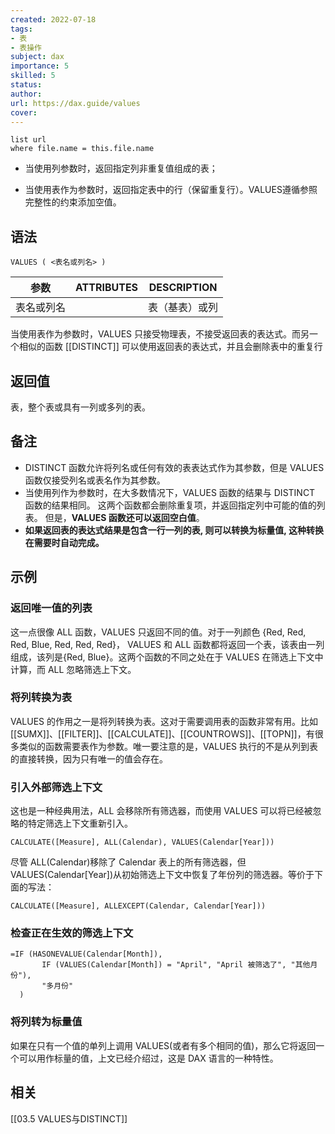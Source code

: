 ```yaml
---
created: 2022-07-18
tags:
- 表
- 表操作
subject: dax
importance: 5
skilled: 5
status:
author:
url: https://dax.guide/values
cover: 
---
```


```dataview
list url
where file.name = this.file.name
```
- 当使用列参数时，返回指定列非重复值组成的表；

- 当使用表作为参数时，返回指定表中的行（保留重复行）。VALUES遵循参照完整性的约束添加空值。

## 语法

```DAX
VALUES ( <表名或列名> )
```

|参数|ATTRIBUTES|DESCRIPTION|
|-|-|-|
|表名或列名||表（基表）或列|


当使用表作为参数时，VALUES 只接受物理表，不接受返回表的表达式。而另一个相似的函数 [[DISTINCT]] 可以使用返回表的表达式，并且会删除表中的重复行



## 返回值

表，整个表或具有一列或多列的表。

## 备注

- DISTINCT 函数允许将列名或任何有效的表表达式作为其参数，但是 VALUES 函数仅接受列名或表名作为其参数。
- 当使用列作为参数时，在大多数情况下，VALUES 函数的结果与 DISTINCT 函数的结果相同。 这两个函数都会删除重复项，并返回指定列中可能的值的列表。 但是，**VALUES 函数还可以返回空白值**。   
- **如果返回表的表达式结果是包含一行一列的表, 则可以转换为标量值, 这种转换在需要时自动完成。**

## 示例

### 返回唯一值的列表

这一点很像 ALL 函数，VALUES 只返回不同的值。对于一列颜色 {Red, Red, Red, Blue, Red, Red, Red}， VALUES 和 ALL 函数都将返回一个表，该表由一列组成，该列是{Red, Blue}。这两个函数的不同之处在于 VALUES 在筛选上下文中计算，而 ALL 忽略筛选上下文。

### 将列转换为表

VALUES 的作用之一是将列转换为表。这对于需要调用表的函数非常有用。比如 [[SUMX]]、[[FILTER]]、[[CALCULATE]]、[[COUNTROWS]]、[[TOPN]]，有很多类似的函数需要表作为参数。唯一要注意的是，VALUES 执行的不是从列到表的直接转换，因为只有唯一的值会存在。

### 引入外部筛选上下文

这也是一种经典用法，ALL 会移除所有筛选器，而使用 VALUES 可以将已经被忽略的特定筛选上下文重新引入。

```DAX
CALCULATE([Measure], ALL(Calendar), VALUES(Calendar[Year]))
```

尽管 ALL(Calendar)移除了 Calendar 表上的所有筛选器，但 VALUES(Calendar[Year])从初始筛选上下文中恢复了年份列的筛选器。等价于下面的写法：

```DAX
CALCULATE([Measure], ALLEXCEPT(Calendar, Calendar[Year]))
```

### 检查正在生效的筛选上下文

```DAX
=IF (HASONEVALUE(Calendar[Month]),
       IF (VALUES(Calendar[Month]) = "April", "April 被筛选了", "其他月份"),
       "多月份"
  )
```

### 将列转为标量值

如果在只有一个值的单列上调用 VALUES(或者有多个相同的值)，那么它将返回一个可以用作标量的值，上文已经介绍过，这是 DAX 语言的一种特性。




## 相关

[[03.5 VALUES与DISTINCT]]